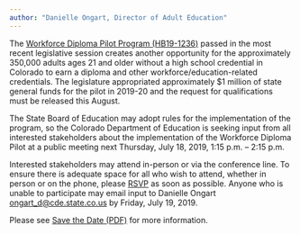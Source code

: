 ```yaml
---
author: "Danielle Ongart, Director of Adult Education"
---
```

The [Workforce Diploma Pilot Program (HB19-1236)](https://leg.colorado.gov/bills/hb19-1236) passed in the most recent legislative session creates another opportunity for the approximately 350,000 adults ages 21 and older without a high school credential in Colorado to earn a diploma and other workforce/education-related credentials. The legislature appropriated approximately $1 million of state general funds for the pilot in 2019-20 and the request for qualifications must be released this August.

The State Board of Education may adopt rules for the implementation of the program, so the Colorado Department of Education is seeking input from all interested stakeholders about the implementation of the Workforce Diploma Pilot at a public meeting next Thursday, July 18, 2019, 1:15 p.m. – 2:15 p.m.

Interested stakeholders may attend in-person or via the conference line. To ensure there is adequate space for all who wish to attend, whether in person or on the phone, please [RSVP](https://www.surveymonkey.com/r/WorkforceDiplomaPilot) as soon as possible. Anyone who is unable to participate may email input to Danielle Ongart <ongart_d@cde.state.co.us> by Friday, July 19, 2019.

Please see [Save the Date (PDF)](/assets/docs/2019-20-workforce-diploma-stakeholder-meeting-save-the-date.pdf) for more information.
